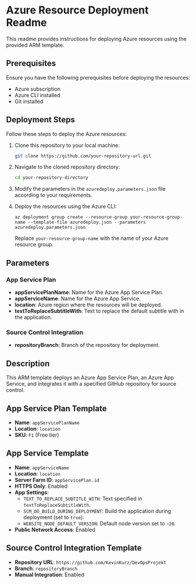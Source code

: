 # Azure Resource Deployment Readme

This readme provides instructions for deploying Azure resources using the provided ARM template.

## Prerequisites

Ensure you have the following prerequisites before deploying the resources:

- Azure subscription
- Azure CLI installed
- Git installed

## Deployment Steps

Follow these steps to deploy the Azure resources:

1. Clone this repository to your local machine:

    ```bash
    git clone https://github.com/your-repository-url.git
    ```

2. Navigate to the cloned repository directory:

    ```bash
    cd your-repository-directory
    ```

3. Modify the parameters in the `azuredeploy.parameters.json` file according to your requirements.

4. Deploy the resources using the Azure CLI:

    ```pwsh
    az deployment group create --resource-group your-resource-group-name --template-file azuredeploy.json --parameters azuredeploy.parameters.json
    ```

   Replace `your-resource-group-name` with the name of your Azure resource group.

## Parameters

### App Service Plan

- **appServicePlanName**: Name for the Azure App Service Plan.
- **appServiceName**: Name for the Azure App Service.
- **location**: Azure region where the resources will be deployed.
- **textToReplaceSubtitleWith**: Text to replace the default subtitle with in the application.

### Source Control Integration

- **repositoryBranch**: Branch of the repository for deployment.

## Description

This ARM template deploys an Azure App Service Plan, an Azure App Service, and integrates it with a specified GitHub repository for source control.

## App Service Plan Template

- **Name**: `appServicePlanName`
- **Location**: `location`
- **SKU**: `F1` (Free tier)

## App Service Template

- **Name**: `appServiceName`
- **Location**: `location`
- **Server Farm ID**: `appServicePlan.id`
- **HTTPS Only**: Enabled
- **App Settings**:
  - `TEXT_TO_REPLACE_SUBTITLE_WITH`: Text specified in `textToReplaceSubtitleWith`.
  - `SCM_DO_BUILD_DURING_DEPLOYMENT`: Build the application during deployment (set to `true`).
  - `WEBSITE_NODE_DEFAULT_VERSION`: Default node version set to `~20`.
- **Public Network Access**: Enabled

## Source Control Integration Template

- **Repository URL**: `https://github.com/KevinKurz/DevOpsProjekt`
- **Branch**: `repositoryBranch`
- **Manual Integration**: Enabled
